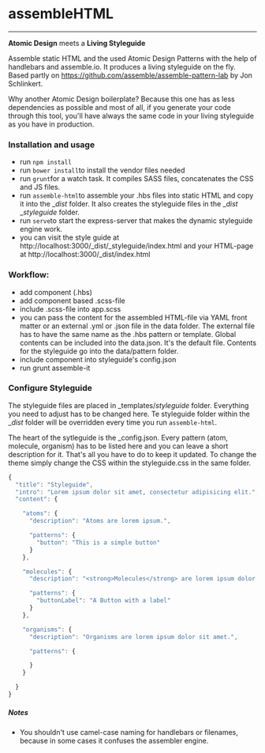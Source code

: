 # assembleHTML
---
**Atomic Design** meets a **Living Styleguide**

Assemble static HTML and the used Atomic Design Patterns with the help of handlebars and assemble.io. It produces a living styleguide on the fly. Based partly on https://github.com/assemble/assemble-pattern-lab by Jon Schlinkert.

Why another Atomic Design boilerplate? Because this one has as less dependencies as possible and most of all, if you generate your code through this tool, you'll have always the same code in your living styleguide as you have in production.


### Installation and usage
- run `npm install`
- run `bower install`to install the vendor files needed
- run `grunt`for a watch task. It compiles SASS files, concatenates the CSS and JS files.
- run `assemble-html`to assemble your .hbs files into static HTML and copy it into the __dist_ folder. It also creates the styleguide files in the __dist_ __styleguide_ folder.
- run `serve`to start the express-server that makes the dynamic styleguide engine work.
- you can visit the style guide at http://localhost:3000/_dist/_styleguide/index.html and your HTML-page at http://localhost:3000/_dist/index.html

### Workflow:
- add component (.hbs)
- add component based .scss-file
- include .scss-file into app.scss
- you can pass the content for the assembled HTML-file via YAML front matter or an external .yml or .json file in the data folder. The external file has to have the same name as the .hbs pattern or template. Global contents can be included into the data.json. It's the default file. Contents for the styleguide go into the data/pattern folder.
- include component into styleguide's config.json
- run grunt assemble-it

### Configure Styleguide
The styleguide files are placed in _templates/_styleguide_ folder. Everything you need to adjust has to be changed here. Te styleguide folder within the __dist_ folder will be overridden every time you run `assemble-html`.

The heart of the sytleguide is the _config.json. Every pattern (atom, molecule, organism) has to be listed here and you can leave a short description for it. That's all you have to do to keep it updated.
To change the theme simply change the CSS within the styleguide.css in the same folder.
```javascript
{
  "title": "Styleguide",
  "intro": "Lorem ipsum dolor sit amet, consectetur adipisicing elit.",
  "content": {

    "atoms": {
      "description": "Atoms are lorem ipsum.",

      "patterns": {
        "button": "This is a simple button"
      }
    },

    "molecules": {
      "description": "<strong>Molecules</strong> are lorem ipsum dolor.",

      "patterns": {
        "buttonLabel": "A Button with a label"
      }
    },

    "organisms": {
      "description": "Organisms are lorem ipsum dolor sit amet.",

      "patterns": {

      }
    }

  }
}
```

##### Notes
- You shouldn't use camel-case naming for handlebars or filenames, because in some cases it confuses the assembler engine.
